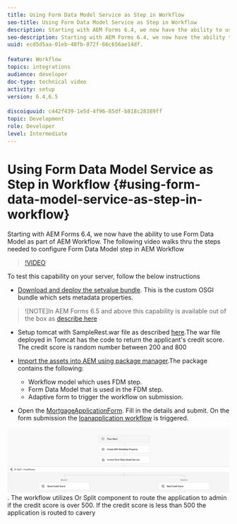 ```yaml
---
title: Using Form Data Model Service as Step in Workflow
seo-title: Using Form Data Model Service as Step in Workflow
description: Starting with AEM Forms 6.4, we now have the ability to use Form Data Model as part of AEM Workflow. The following video walks thru the steps needed to configure Form Data Model step in AEM Workflow.
seo-description: Starting with AEM Forms 6.4, we now have the ability to use Form Data Model as part of AEM Workflow. The following video walks thru the steps needed to configure Form Data Model step in AEM Workflow.
uuid: ecd5d5aa-01eb-48fb-872f-66c656ae14df.

feature: Workflow
topics: integrations
audience: developer
doc-type: technical video
activity: setup
version: 6.4,6.5

discoiquuid: c442f439-1e5d-4f96-85df-b818c28389ff
topic: Development
role: Developer
level: Intermediate
---
```


# Using Form Data Model Service as Step in Workflow {#using-form-data-model-service-as-step-in-workflow}

Starting with AEM Forms 6.4, we now have the ability to use Form Data Model as part of AEM Workflow. The following video walks thru the steps needed to configure Form Data Model step in AEM Workflow


>[!VIDEO](https://video.tv.adobe.com/v/21719/?quality=9&learn=on)

To test this capability on your server, follow the below instructions
* [Download and deploy the setvalue bundle](/help/forms/assets/common-osgi-bundles/SetValueApp.core-1.0-SNAPSHOT.jar). This is the custom OSGI bundle which sets metadata properties.
>![NOTE]In AEM Forms 6.5 and above this capability is available out of the box as [describe here](form-data-model-service-as-step-in-aem65-workflow-video-use.md)

* Setup tomcat with SampleRest.war file as described [here](https://experienceleague.adobe.com/docs/experience-manager-learn/forms/ic-print-channel-tutorial/introduction.html).The war file deployed in Tomcat has the code to return the applicant's credit score. The credit score is random number between 200 and 800

* [Import the assets into AEM using package manager](assets/invoke-fdm-as-service-step.zip).The package contains the following:

  * Workflow model which uses FDM step.
  * Form Data Model that is used in the FDM step.
  * Adaptive form to trigger the workflow on submission.
* Open the [MortgageApplicationForm](http://localhost:4502/content/dam/formsanddocuments/loanapplication/jcr:content?wcmmode=disabled). Fill in the details and submit. On the form submission the [loanapplication workflow](http://http://localhost:4502/editor.html/conf/global/settings/workflow/models/LoanApplication2.html) is triggered.

![ workflow ](assets/fdm-as-service-step-workflow.PNG).
 The workflow utilizes Or Split component to route the application to admin if the credit score is over 500. If the credit score is less than 500 the application is routed to cavery
